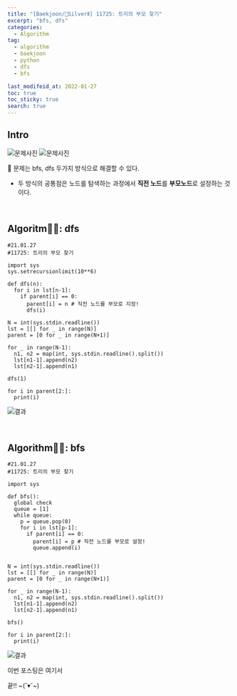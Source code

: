 ```yaml
---
title: "[Baekjoon/🥈SilverⅡ] 11725: 트리의 부모 찾기"
excerpt: "bfs, dfs"
categories:
  - Algorithm
tag:
  - algorithm
  - baekjoon
  - python
  - dfs
  - bfs

last_modifeid_at: 2022-01-27
toc: true
toc_sticky: true
search: true
---
```

## Intro
![문제사진](https://ifh.cc/g/qd0a22.png)
![문제사진](https://ifh.cc/g/evrYdH.png)

👩 문제는 bfs, dfs 두가지 방식으로 해결할 수 있다.

* 두 방식의 공통점은 노드를 탐색하는 과정에서 **직전 노드**를 **부모노드**로 설정하는 것이다.

<br>

## Algoritm👩‍💻: dfs

```
#21.01.27
#11725: 트리의 부모 찾기

import sys
sys.setrecursionlimit(10**6)

def dfs(n):
  for i in lst[n-1]:
    if parent[i] == 0:
      parent[i] = n # 직전 노드를 부모로 지정!
      dfs(i)

N = int(sys.stdin.readline())
lst = [[] for _ in range(N)]
parent = [0 for _ in range(N+1)]

for _ in range(N-1):
  n1, n2 = map(int, sys.stdin.readline().split())
  lst[n1-1].append(n2)
  lst[n2-1].append(n1)

dfs(1)

for i in parent[2:]:
  print(i)
```

![결과](https://ifh.cc/g/ipytwO.png)

<br>

## Algorithm👨‍💻: bfs

```
#21.01.27
#11725: 트리의 부모 찾기

import sys

def bfs():
  global check
  queue = [1]
  while queue:
    p = queue.pop(0)
    for i in lst[p-1]:
      if parent[i] == 0:
        parent[i] = p # 직전 노드를 부모로 설정!
        queue.append(i)
  

N = int(sys.stdin.readline())
lst = [[] for _ in range(N)]
parent = [0 for _ in range(N+1)]

for _ in range(N-1):
  n1, n2 = map(int, sys.stdin.readline().split())
  lst[n1-1].append(n2)
  lst[n2-1].append(n1)

bfs()

for i in parent[2:]:
  print(i)
```

![결과](https://ifh.cc/g/fgm4Dz.png)


이번 포스팅은 여기서

끝!! ~(˘▾˘~)
